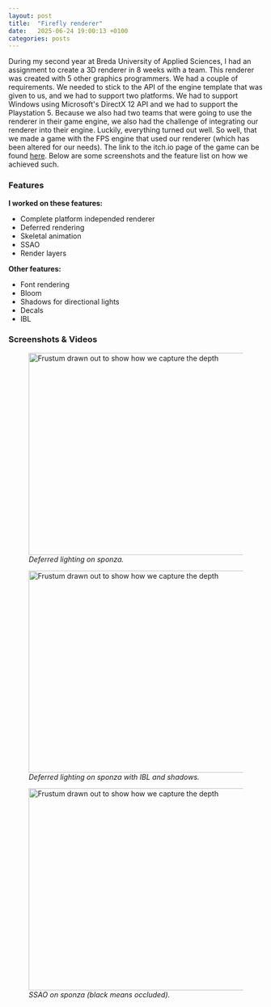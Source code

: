 ```yaml
---
layout: post
title:  "Firefly renderer"
date:   2025-06-24 19:00:13 +0100
categories: posts
---
```


During my second year at Breda University of Applied Sciences, I had an assignment to create a 3D renderer in 8 weeks with a team. This renderer was created with 5 other graphics programmers. We had a couple of requirements. We needed to stick to the API of the engine template that was given to us, and we had to support two platforms. We had to support Windows using Microsoft's DirectX 12 API and we had to support the Playstation 5. Because we also had two teams that were going to use the renderer in their game engine, we also had the challenge of integrating our renderer into their engine. Luckily, everything turned out well. So well, that we made a game with the FPS engine that used our renderer (which has been altered for our needs). The link to the itch.io page of the game can be found [here](https://buas.itch.io/nakon).
Below are some screenshots and the feature list on how we achieved such.

### Features

**I worked on these features:**
- Complete platform independed renderer
- Deferred rendering 
- Skeletal animation
- SSAO
- Render layers

**Other features:**
- Font rendering
- Bloom
- Shadows for directional lights
- Decals
- IBL

### Screenshots & Videos

<figure>
    <img src="../../../../assets/firefly/deferred-point-lights.png"
         alt="Frustum drawn out to show how we capture the depth"
         height=400
         width=750>
    <figcaption><i>Deferred lighting on sponza.</i></figcaption>
</figure>

<figure>
    <img src="../../../../assets/firefly/sponza-final.png"
         alt="Frustum drawn out to show how we capture the depth"
         height=400
         width=750>
    <figcaption><i>Deferred lighting on sponza with IBL and shadows.</i></figcaption>
</figure>

<figure>
    <img src="../../../../assets/firefly/ssao.png"
         alt="Frustum drawn out to show how we capture the depth"
         height=400
         width=750>
    <figcaption><i>SSAO on sponza (black means occluded).</i></figcaption>
</figure>
